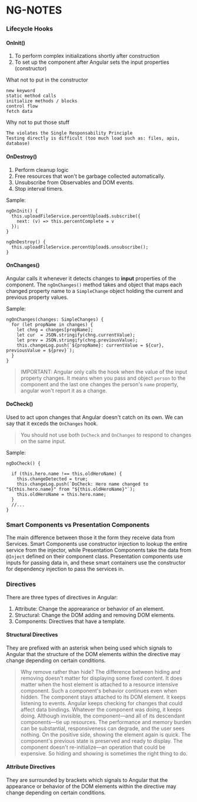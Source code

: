 # NG-NOTES

### Lifecycle Hooks

#### OnInit()

1. To perform complex initializations shortly after construction
2. To set up the component after Angular sets the input properties (constructor)

What not to put in the constructor
```
new keyword
static method calls
initialize methods / blocks
control flow
fetch data
```

Why not to put those stuff
```
The violates the Single Responsability Principle
Testing directly is difficult (too much load such as: files, apis, database)
```

#### OnDestroy()

1. Perform cleanup logic
2. Free resources that won't be garbage collected automatically. 
3. Unsubscribe from Observables and DOM events.
4. Stop interval timers.

Sample: 
```
ngOnInit() {
  this.uploadFileService.percentUpload$.subscribe({
    next: (v) => this.percentComplete = v
  });
}

ngOnDestroy() {
  this.uploadFileService.percentUpload$.unsubscribe();
}
```

#### OnChanges()

Angular calls it whenever it detects changes to **input** properties of the component. The `ngOnChanges()` method takes and object that maps each changed property name to a `SimpleChange` object holding the current and previous property values.

Sample:

```
ngOnChanges(changes: SimpleChanges) {
  for (let propName in changes) {
    let chng = changes[propName];
    let cur  = JSON.stringify(chng.currentValue);
    let prev = JSON.stringify(chng.previousValue);
    this.changeLog.push(`${propName}: currentValue = ${cur}, previousValue = ${prev}`);
  }
}
```

> IMPORTANT: Angular only calls the hook when the value of the input property changes. It means when you pass and object `person` to the component and the last one changes the person's `name` property, angular won't report it as a change.

#### DoCheck()

Used to act upon changes that Angular doesn't catch on its own. We can say that it exceds the `OnChanges` hook.

> You should not use both `DoCheck` and `OnChanges` to respond to changes on the same input.

Sample:
```
ngDoCheck() {

  if (this.hero.name !== this.oldHeroName) {
    this.changeDetected = true;
    this.changeLog.push(`DoCheck: Hero name changed to "${this.hero.name}" from "${this.oldHeroName}"`);
    this.oldHeroName = this.hero.name;
  }
  //...
}
```

### Smart Components vs Presentation Components

The main difference between those it the form they receive data from Services. Smart Components use constructor injection to lookup the entire service from the injector, while Presentation Components take the data from `@Inject` defined on their component class. Presentation components use inputs for passing data in, and these smart containers use the constructor for dependency injection to pass the services in.

### Directives

There are three types of directives in Angular:

1. Attribute: Change the apprearance or behavior of an element.
2. Structural: Change the DOM adding and removing DOM elements.
3. Components: Directives that have a template.

#### Structural Directives

They are prefixed with an asterisk when being used which signals to Angular that the structure of the DOM elements within the directive may change depending on certain conditions. 

> Why remove rather than hide? The difference between hiding and removing doesn't matter for displaying some fixed content. It does matter when the host element is attached to a resource intensive component. Such a component's behavior continues even when hidden. The component stays attached to its DOM element. It keeps listening to events. Angular keeps checking for changes that could affect data bindings. Whatever the component was doing, it keeps doing. Although invisible, the component—and all of its descendant components—tie up resources. The performance and memory burden can be substantial, responsiveness can degrade, and the user sees nothing. On the positive side, showing the element again is quick. The component's previous state is preserved and ready to display. The component doesn't re-initialize—an operation that could be expensive. So hiding and showing is sometimes the right thing to do.

#### Attribute Directives

They are surrounded by brackets which signals to Angular that the appearance or behavior of the DOM elements within the directive may change depending on certain conditions.